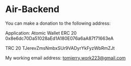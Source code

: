 # Air-Backend

You can make a donation to the following address:

Application: Atomic Wallet
ERC 20
0x8e6dc70Da51028aEd1A180E076a6aA87f71663eA

TRC 20
TJerevZmsNmbxSUr9VADyrYkFyzWbRmZJt

My working email address:
tomjerry.work223@gmail.com
